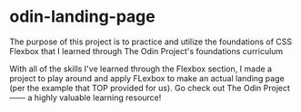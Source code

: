 # odin-landing-page
The purpose of this project is to practice and utilize the foundations of CSS Flexbox that I learned through The Odin Project's foundations curriculum

With all of the skills I've learned through the Flexbox section, I made a project to play around and apply FLexbox to make an actual landing page (per the example that TOP provided for us). Go check out The Odin Project—— a highly valuable learning resource!